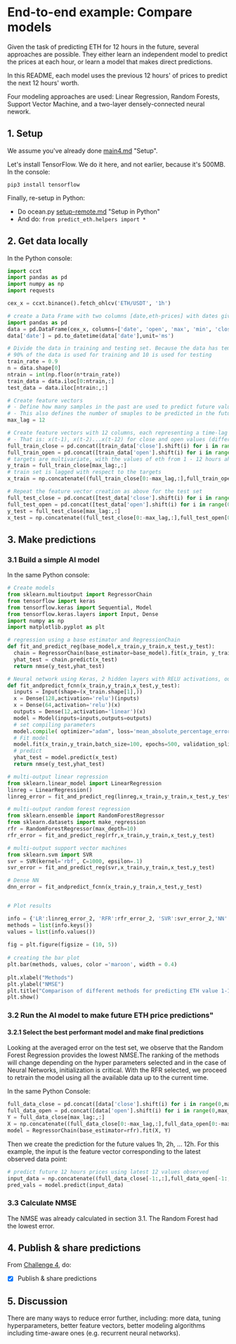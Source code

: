 # End-to-end example: Compare models

Given the task of predicting ETH for 12 hours in the future, several approaches  are possible. They either learn an independent model to predict the prices at each hour, or learn a model that makes direct predictions.

In this README, each model uses the previous 12 hours' of prices to predict the next 12 hours' worth.  

Four modeling approaches are used: Linear Regression, Random Forests, Support Vector Machine, and a two-layer densely-connected neural nework.

## 1. Setup

We assume you've already done [main4.md](../challenges/main3.md#1-setup) "Setup".

Let's install TensorFlow. We do it here, and not earlier, because it's 500MB. In the console:

```console
pip3 install tensorflow
```

Finally, re-setup in Python:
- Do ocean.py [setup-remote.md](https://github.com/oceanprotocol/ocean.py/blob/main/READMEs/setup-remote.md#6-setup-in-python) "Setup in Python"
- And do: `from predict_eth.helpers import *`


## 2. Get data locally

In the Python console:

```python
import ccxt
import pandas as pd
import numpy as np
import requests

cex_x = ccxt.binance().fetch_ohlcv('ETH/USDT', '1h')

# create a Data Frame with two columns [date,eth-prices] with dates given in intervals of 1-hour
import pandas as pd
data = pd.DataFrame(cex_x, columns=['date', 'open', 'max', 'min', 'close', 'volume'])
data['date'] = pd.to_datetime(data['date'],unit='ms')

# Divide the data in training and testing set. Because the data has temporal structure, we split the data in two blocks, vs. selecting randomly.
# 90% of the data is used for training and 10 is used for testing
train_rate = 0.9
n = data.shape[0]
ntrain = int(np.floor(n*train_rate))
train_data = data.iloc[0:ntrain,:]
test_data = data.iloc[ntrain:,:]

# Create feature vectors
# - Define how many samples in the past are used to predict future values. 
# - This also defines the number of smaples to be predicted in the future.
max_lag = 12 

# Create feature vectors with 12 columns, each representing a time-lag from the current time point
# - That is: x(t-1), x(t-2)...x(t-12) for close and open values (different features could be grouped using the same logic)
full_train_close = pd.concat([train_data['close'].shift(i) for i in range(0,max_lag)],axis=1).dropna().values
full_train_open = pd.concat([train_data['open'].shift(i) for i in range(0,max_lag)],axis=1).dropna().values
# targets are multivariate, with the values of eth from 1 - 12 hours ahead of the curent time
y_train = full_train_close[max_lag:,:]
# train set is lagged with respect to the targets
x_train = np.concatenate((full_train_close[0:-max_lag,:],full_train_open[0:-max_lag,:]),axis=1)

# Repeat the feature vector creation as above for the test set
full_test_close = pd.concat([test_data['close'].shift(i) for i in range(0,max_lag)],axis=1).dropna().values
full_test_open = pd.concat([test_data['open'].shift(i) for i in range(0,max_lag)],axis=1).dropna().values
y_test = full_test_close[max_lag:,:]
x_test = np.concatenate((full_test_close[0:-max_lag,:],full_test_open[0:-max_lag,:]),axis=1)
```

## 3.  Make predictions

### 3.1 Build a simple AI model

In the same Python console:

```python
# Create models
from sklearn.multioutput import RegressorChain
from tensorflow import keras
from tensorflow.keras import Sequential, Model
from tensorflow.keras.layers import Input, Dense
import numpy as np
import matplotlib.pyplot as plt

# regression using a base estimator and RegressionChain
def fit_and_predict_reg(base_model,x_train,y_train,x_test,y_test):
  chain = RegressorChain(base_estimator=base_model).fit(x_train, y_train)  
  yhat_test = chain.predict(x_test)
  return nmse(y_test,yhat_test)

# Neural network using Keras, 2 hidden layers with RELU activations, output layer with linear activations 
def fit_andpredict_fcnn(x_train,y_train,x_test,y_test):
  inputs = Input(shape=(x_train.shape[1],))
  x = Dense(128,activation='relu')(inputs)
  x = Dense(64,activation='relu')(x)
  outputs = Dense(12,activation='linear')(x)
  model = Model(inputs=inputs,outputs=outputs)
  # set compiling parameters
  model.compile( optimizer="adam", loss='mean_absolute_percentage_error',metrics=[])
  # Fit model
  model.fit(x_train,y_train,batch_size=100, epochs=500, validation_split=0.1, verbose=0)
  # predict
  yhat_test = model.predict(x_test)
  return nmse(y_test,yhat_test)

# multi-output linear regression
from sklearn.linear_model import LinearRegression 
linreg = LinearRegression()
linreg_error = fit_and_predict_reg(linreg,x_train,y_train,x_test,y_test)

# multi-output random forest regression
from sklearn.ensemble import RandomForestRegressor
from sklearn.datasets import make_regression
rfr = RandomForestRegressor(max_depth=10)
rfr_error = fit_and_predict_reg(rfr,x_train,y_train,x_test,y_test)

# multi-output support vector machines
from sklearn.svm import SVR
svr = SVR(kernel='rbf', C=1000, epsilon=.1)
svr_error = fit_and_predict_reg(svr,x_train,y_train,x_test,y_test)

# Dense NN
dnn_error = fit_andpredict_fcnn(x_train,y_train,x_test,y_test)


# Plot results

info = {'LR':linreg_error_2, 'RFR':rfr_error_2, 'SVR':svr_error_2,'NN':dnn_error_2}
methods = list(info.keys())
values = list(info.values())
  
fig = plt.figure(figsize = (10, 5))
 
# creating the bar plot
plt.bar(methods, values, color ='maroon', width = 0.4)
 
plt.xlabel("Methods")
plt.ylabel("NMSE")
plt.title("Comparison of different methods for predicting ETH value 1-12 hours ahead")
plt.show()
```

### 3.2 Run the AI model to make future ETH price predictions"

#### 3.2.1 Select the best performant model and make final predictions

Looking at the averaged error on the test set, we observe that the Random Forest Regression provides the lowest NMSE.The ranking of the methods will change depending on the hyper parameters selected and in the case of Neural Networks, initialization is critical. With the RFR selected, we proceed to retrain the model using all the available data up to the current time.

In the same Python Console:

```python
full_data_close = pd.concat([data['close'].shift(i) for i in range(0,max_lag)],axis=1).dropna().values
full_data_open = pd.concat([data['open'].shift(i) for i in range(0,max_lag)],axis=1).dropna().values
Y = full_data_close[max_lag:,:]
X = np.concatenate((full_data_close[0:-max_lag,:],full_data_open[0:-max_lag,:]),axis=1)
model = RegressorChain(base_estimator=rfr).fit(X, Y)  
```
Then we create the prediction for the future values 1h, 2h, ... 12h. For this example, the input is the feature vector corresponding to the latest observed data point:

```python
# predict future 12 hours prices using latest 12 values observed
input_data = np.concatenate((full_data_close[-1:,:],full_data_open[-1:,:]),axis=1)
pred_vals = model.predict(input_data)
```

### 3.3 Calculate NMSE

The NMSE was already calculated in section 3.1. The Random Forest had the lowest error.

## 4.  Publish & share predictions
From [Challenge 4](../challenges/main4.md), do:
- [x] Publish & share predictions

## 5. Discussion

There are many ways to reduce error further, including: more data, tuning hyperparameters, better feature vectors, better modeling algorithms including time-aware ones (e.g. recurrent neural networks).
